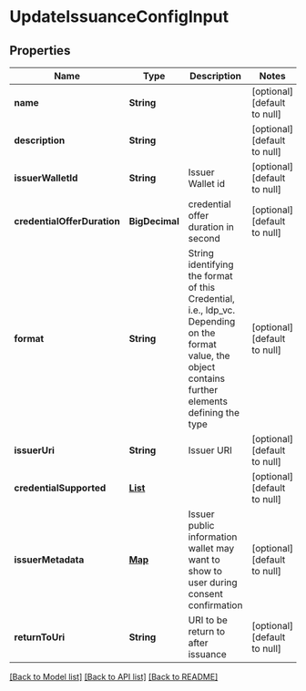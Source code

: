 # UpdateIssuanceConfigInput

## Properties

| Name                        | Type                                     | Description                                                                                                                                           | Notes                        |
| --------------------------- | ---------------------------------------- | ----------------------------------------------------------------------------------------------------------------------------------------------------- | ---------------------------- |
| **name**                    | **String**                               |                                                                                                                                                       | [optional] [default to null] |
| **description**             | **String**                               |                                                                                                                                                       | [optional] [default to null] |
| **issuerWalletId**          | **String**                               | Issuer Wallet id                                                                                                                                      | [optional] [default to null] |
| **credentialOfferDuration** | **BigDecimal**                           | credential offer duration in second                                                                                                                   | [optional] [default to null] |
| **format**                  | **String**                               | String identifying the format of this Credential, i.e., ldp_vc. Depending on the format value, the object contains further elements defining the type | [optional] [default to null] |
| **issuerUri**               | **String**                               | Issuer URI                                                                                                                                            | [optional] [default to null] |
| **credentialSupported**     | [**List**](CredentialSupportedObject.md) |                                                                                                                                                       | [optional] [default to null] |
| **issuerMetadata**          | [**Map**](AnyType.md)                    | Issuer public information wallet may want to show to user during consent confirmation                                                                 | [optional] [default to null] |
| **returnToUri**             | **String**                               | URI to be return to after issuance                                                                                                                    | [optional] [default to null] |

[[Back to Model list]](../README.md#documentation-for-models) [[Back to API list]](../README.md#documentation-for-api-endpoints) [[Back to README]](../README.md)
